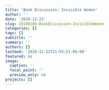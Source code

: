 ```yaml
---
title: 'Book Discussion: Invisible Women'
author: ''
date: '2019-12-23'
slug: 20190109-BookDiscussion-InvisibleWomen
categories: []
tags: []
subtitle: ''
summary: ''
authors: []
lastmod: '2019-12-23T21:55:51-06:00'
featured: no
image:
  caption: ''
  focal_point: ''
  preview_only: no
projects: []
---
```

